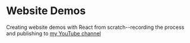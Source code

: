 # Website Demos

Creating website demos with React from scratch--recording the process and publishing to [my YouTube channel](https://www.youtube.com/channel/UCYcBEebHKfCZZKigbGa5Kpg)
